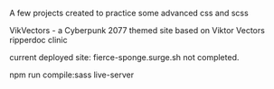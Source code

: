 A few projects created to practice some advanced css and scss

VikVectors - a Cyberpunk 2077 themed site based on Viktor Vectors ripperdoc clinic

current deployed site: fierce-sponge.surge.sh
not completed.

npm run compile:sass
live-server
